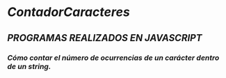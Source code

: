 # **_ContadorCaracteres_**
## **_PROGRAMAS REALIZADOS EN JAVASCRIPT_**
### _Cómo contar el número de ocurrencias de un carácter dentro de un string._
